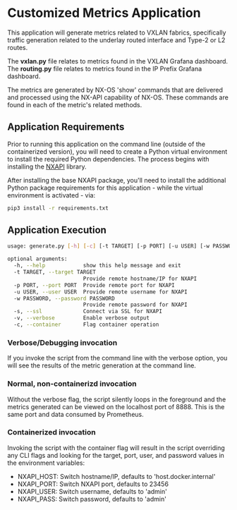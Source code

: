 # Customized Metrics Application

This application will generate metrics related to VXLAN fabrics, specifically
traffic generation related to the underlay routed interface and Type-2 or
L2 routes.

The **vxlan.py** file relates to metrics found in the VXLAN Grafana
dashboard. The **routing.py** file relates to metrics found in the IP Prefix
Grafana dashboard.

The metrics are generated by NX-OS 'show' commands that are delivered and
processed using the NX-API capability of NX-OS. These commands are found
in each of the metric's related methods.

## Application Requirements

Prior to running this application on the command line (outside of the
containerized version), you will need to create a Python virtual environment
to install the required Python dependencies. The process begins with installing
the [NXAPI](../nxapi/README.md) library.

After installing the base NXAPI package, you'll need to install the additional
Python package requirements for this application - while the virtual environment
is activated - via:

```bash
pip3 install -r requirements.txt
```

## Application Execution

```bash
usage: generate.py [-h] [-c] [-t TARGET] [-p PORT] [-u USER] [-w PASSWORD] [-v] [-s] [-x]

optional arguments:
  -h, --help            show this help message and exit
  -t TARGET, --target TARGET
                        Provide remote hostname/IP for NXAPI
  -p PORT, --port PORT  Provide remote port for NXAPI
  -u USER, --user USER  Provide remote username for NXAPI
  -w PASSWORD, --password PASSWORD
                        Provide remote password for NXAPI
  -s, --ssl             Connect via SSL for NXAPI
  -v, --verbose         Enable verbose output
  -c, --container       Flag container operation

```

### Verbose/Debugging invocation

If you invoke the script from the command line with the verbose option,
you will see the results of the metric generation at the command line.

### Normal, non-containerizd invocation

Without the verbose flag, the script silently loops in the foreground
and the metrics generated can be viewed on the localhost port of 8888.
This is the same port and data consumed by Prometheus.

### Containerized invocation

Invoking the script with the container flag will result in the script
overriding any CLI flags and looking for the target, port, user, and
password values in the environment variables:

- NXAPI_HOST: Switch hostname/IP, defaults to 'host.docker.internal'
- NXAPI_PORT: Switch NXAPI port, defaults to 23456
- NXAPI_USER: Switch username, defaults to 'admin'
- NXAPI_PASS: Switch password, defaults to 'admin'
